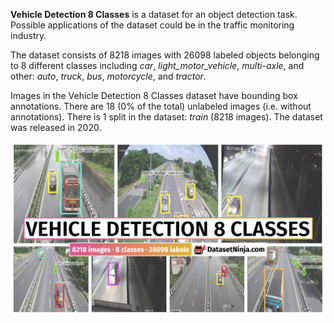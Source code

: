 **Vehicle Detection 8 Classes** is a dataset for an object detection task. Possible applications of the dataset could be in the traffic monitoring industry. 

The dataset consists of 8218 images with 26098 labeled objects belonging to 8 different classes including *car*, *light_motor_vehicle*, *multi-axle*, and other: *auto*, *truck*, *bus*, *motorcycle*, and *tractor*.

Images in the Vehicle Detection 8 Classes dataset have bounding box annotations. There are 18 (0% of the total) unlabeled images (i.e. without annotations). There is 1 split in the dataset: *train* (8218 images). The dataset was released in 2020.

<img src="https://github.com/dataset-ninja/vehicle-detection-8-classes/raw/main/visualizations/poster.png">
